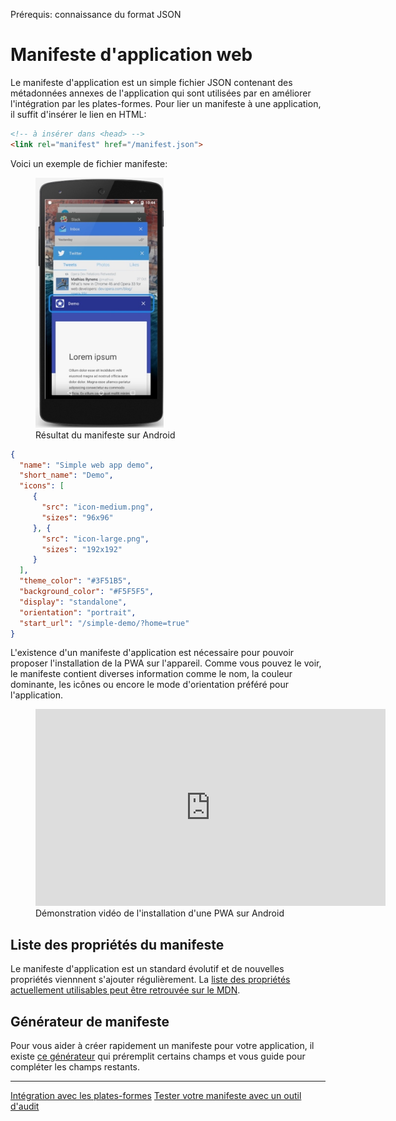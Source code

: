<span class="requirements">Prérequis: connaissance du format JSON</span>

Manifeste d'application web
===========================

Le manifeste d'application est un simple fichier JSON contenant des métadonnées annexes de l'application qui sont utilisées par en améliorer l'intégration par les plates-formes. Pour lier un manifeste à une application, il suffit d'insérer le lien en HTML:

```html
<!-- à insérer dans <head> -->
<link rel="manifest" href="/manifest.json">	
```

Voici un exemple de fichier manifeste:

 <figure class="pull-right">
 	<img style="height: 400px" src="static/assets/pwa-manifest-demo.jpg" alt="Résultat du manifeste sur Android">
 	<figcaption>Résultat du manifeste sur Android</figcaption>
 </figure>

```json
{
  "name": "Simple web app demo",
  "short_name": "Demo",
  "icons": [ 
     { 
       "src": "icon-medium.png",
       "sizes": "96x96"
     }, { 
       "src": "icon-large.png", 
       "sizes": "192x192" 
     }
  ],
  "theme_color": "#3F51B5",
  "background_color": "#F5F5F5",
  "display": "standalone",
  "orientation": "portrait",
  "start_url": "/simple-demo/?home=true"
}
```

L'existence d'un manifeste d'application est nécessaire pour pouvoir proposer l'installation de la PWA sur l'appareil. Comme vous pouvez le voir, le manifeste contient diverses information comme le nom, la couleur dominante, les icônes ou encore le mode d'orientation préféré pour l'application.

<figure>
<iframe style="width: 560px; height: 315px;" src="https://www.youtube.com/embed/P7hNedzAjuk" frameborder="0"></iframe>
<figcaption>Démonstration vidéo de l'installation d'une PWA sur Android</figcaption>
</figure>

## Liste des propriétés du manifeste

Le manifeste d'application est un standard évolutif et de nouvelles propriétés viennnent s'ajouter régulièrement. La [liste des propriétés actuellement utilisables peut être retrouvée sur le MDN](https://developer.mozilla.org/fr/docs/Web/Manifest).

## Générateur de manifeste

Pour vous aider à créer rapidement un manifeste pour votre application, il existe [ce générateur](http://www.pwabuilder.com/generator) qui préremplit certains champs et vous guide pour compléter les champs restants.

---
[Intégration avec les plates-formes](#pages/integration)
[Tester votre manifeste avec un outil d'audit](#/pages/audit-tools)
